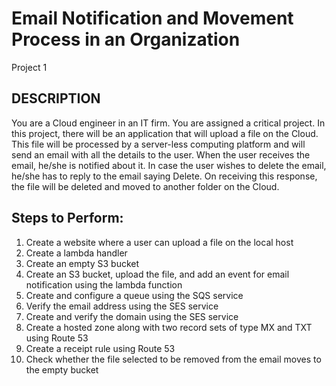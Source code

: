 # Email Notification and Movement Process in an Organization
Project 1 

## DESCRIPTION

You are a Cloud engineer in an IT firm. You are assigned  a critical project. In this project, there will be an application that will upload a file on the Cloud. This file will be processed by a server-less computing platform and will send an email with all the details to the user. When the user receives the email, he/she is notified about it. In case the user wishes to delete the email, he/she has to reply to the email saying Delete. On receiving this response, the file will be deleted and moved to another folder on the Cloud.

 

## Steps to Perform:

1. Create a website where a user can upload a file on the local host
1. Create a lambda handler
1. Create an empty S3 bucket
1. Create an S3 bucket, upload the file, and add an event for email notification using the lambda function
1. Create and configure a queue using the SQS service
1. Verify the email address using the SES service
1. Create and verify the domain using the SES service
1. Create a hosted zone along with two record sets of type MX and TXT using Route 53
1. Create a receipt rule using Route 53
1. Check whether the file selected to be removed from the email moves to the empty bucket